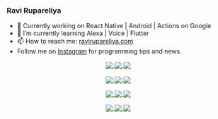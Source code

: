 ### Ravi Rupareliya

- 🔭 Currently working on React Native | Android | Actions on Google
- 🌱 I’m currently learning Alexa | Voice | Flutter
- 📫 How to reach me: [ravirupareliya.com](https://ravirupareliya.com)
- Follow me on [Instagram](https://www.instagram.com/ravi.rupareliya/) for programming tips and news.

<a href="https://www.instagram.com/ravi.rupareliya/" target="_blank">
<!-- insta-feed:START-->
<p align="center">
<img align="center" src=https://scontent-ort2-1.cdninstagram.com/v/t51.2885-15/e35/s150x150/122425343_1572645589603046_1626634953961554534_n.jpg?_nc_ht=scontent-ort2-1.cdninstagram.com&_nc_cat=102&_nc_ohc=ZilApmjT1TEAX9Lbt49&tp=1&oh=b30190170beb154cbaaa60cb7f16fb3f&oe=605261C1 />
<img align="center" src=https://scontent-ort2-1.cdninstagram.com/v/t51.2885-15/e35/s150x150/119738360_171946631175661_8308691936849414239_n.jpg?_nc_ht=scontent-ort2-1.cdninstagram.com&_nc_cat=101&_nc_ohc=x49__JVZW6kAX_jBvo5&tp=1&oh=d3ca04d5ce6fd5dff3fc13057bb653f2&oe=60515DDD />
<img align="center" src=https://scontent-ort2-1.cdninstagram.com/v/t51.2885-15/e35/s150x150/119471335_3325605627530848_5783608158621298966_n.jpg?_nc_ht=scontent-ort2-1.cdninstagram.com&_nc_cat=104&_nc_ohc=3fTGEprw48oAX91HIyd&tp=1&oh=f98cd1bc9f3efc73f552056ce4e36315&oe=6051DA81 />
</p>
<p align="center">
<img align="center" src=https://scontent-ort2-1.cdninstagram.com/v/t51.2885-15/e35/s150x150/118735524_155532192843864_2438830621806811548_n.jpg?_nc_ht=scontent-ort2-1.cdninstagram.com&_nc_cat=100&_nc_ohc=ZxW7MK2DXcIAX_0iXnc&tp=1&oh=bd592ae31b046b1ae2b89364ab2cb3b0&oe=604FA6EE />
<img align="center" src=https://scontent-ort2-1.cdninstagram.com/v/t51.2885-15/e35/s150x150/118358282_793232521422249_4194198869826492121_n.jpg?_nc_ht=scontent-ort2-1.cdninstagram.com&_nc_cat=109&_nc_ohc=Q___6emi2HcAX_lEYFa&tp=1&oh=0dea31fa158b41c8794e0f800904af56&oe=60526C3C />
<img align="center" src=https://scontent-ort2-1.cdninstagram.com/v/t51.2885-15/e35/s150x150/118083536_653646245259286_4437462516989252087_n.jpg?_nc_ht=scontent-ort2-1.cdninstagram.com&_nc_cat=110&_nc_ohc=tprpx-RM-DwAX_sOd6d&tp=1&oh=5169f47f34b858ceaa0dfec11015ab2e&oe=6052DBDC />
</p>
<p align="center">
<img align="center" src=https://scontent-ort2-1.cdninstagram.com/v/t51.2885-15/e35/s150x150/118175330_604822603490734_6882222491011634628_n.jpg?_nc_ht=scontent-ort2-1.cdninstagram.com&_nc_cat=110&_nc_ohc=-vR4woaA-A8AX9WGRjV&tp=1&oh=23bcca3d275ee7a38fcebedcfee64e79&oe=605110F7 />
<img align="center" src=https://scontent-ort2-1.cdninstagram.com/v/t51.2885-15/e35/s150x150/117801930_118850686597100_8281062695853943386_n.jpg?_nc_ht=scontent-ort2-1.cdninstagram.com&_nc_cat=108&_nc_ohc=lnxXOS43gjgAX9Zaa3m&tp=1&oh=90357c10ea6ba0d7a7071a7b72178af8&oe=605182C0 />
<img align="center" src=https://scontent-ort2-1.cdninstagram.com/v/t51.2885-15/e35/s150x150/117867292_2771207523148452_3241414180657952736_n.jpg?_nc_ht=scontent-ort2-1.cdninstagram.com&_nc_cat=100&_nc_ohc=vvCZCfzk_dIAX_nn5mM&tp=1&oh=ad1d71791894db8b5a1eb2b032d06ba9&oe=60511B21 />
</p>
<p align="center">
<img align="center" src=https://scontent-ort2-1.cdninstagram.com/v/t51.2885-15/e35/s150x150/117931678_793632161399712_7562658963115355616_n.jpg?_nc_ht=scontent-ort2-1.cdninstagram.com&_nc_cat=100&_nc_ohc=eyUYZHuuK40AX8RCH53&tp=1&oh=0b74de56719f51d5e71ffa06caeba15a&oe=60531AB7 />
<img align="center" src=https://scontent-ort2-1.cdninstagram.com/v/t51.2885-15/e35/s150x150/117747115_220949032661980_1081920512424702093_n.jpg?_nc_ht=scontent-ort2-1.cdninstagram.com&_nc_cat=104&_nc_ohc=B9ba_o2p5q8AX9mklal&tp=1&oh=cb0997ae1d518a9e582dcb70c4fca5f0&oe=60509296 />
<img align="center" src=https://scontent-ort2-1.cdninstagram.com/v/t51.2885-15/e35/s150x150/117564950_167171931547080_7523565149947571776_n.jpg?_nc_ht=scontent-ort2-1.cdninstagram.com&_nc_cat=100&_nc_ohc=9irUePl4vx0AX-tEHhz&tp=1&oh=5722c4d8763a390bed3c69e81de3213f&oe=604FC2DD />
</p>

<!-- insta-feed:END-->
</a>
